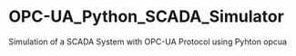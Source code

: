 # OPC-UA_Python_SCADA_Simulator
Simulation of a SCADA System with OPC-UA Protocol using Pyhton opcua
